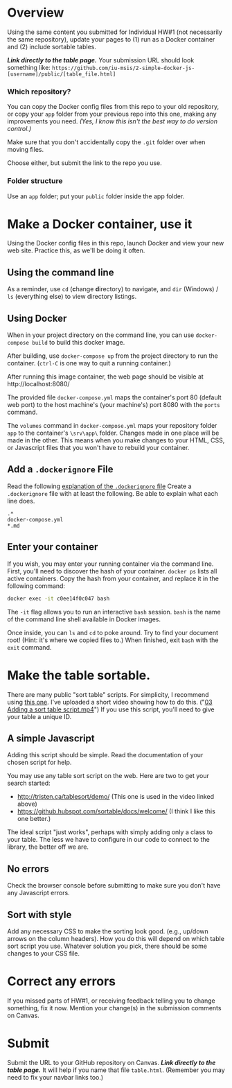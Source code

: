 
# Overview
Using the same content you submitted for Individual HW#1 (not necessarily the same repository), update your pages to (1)  run as a Docker container and (2) include sortable tables.

_**Link directly to the table page.**_ Your submission URL should look something like: `https://github.com/iu-msis/2-simple-docker-js-[username]/public/[table_file.html]`

### Which repository?
You can copy the Docker config files from this repo to your old repository, or copy your `app` folder from your previous repo into this one, making any improvements you need. _(Yes, I know this isn't the best way to do version control.)_

Make sure that you don't accidentally copy the `.git` folder over when moving files.

Choose either, but submit the link to the repo you use.

### Folder structure

Use an `app` folder; put your `public` folder inside the app folder.

# Make a Docker container, use it
Using the Docker config files in this repo, launch Docker and view your new web site. Practice this, as we'll be doing it often.

## Using the command line
As a reminder, use `cd` (**c**hange **d**irectory) to navigate, and `dir` (Windows) / `ls` (everything else) to view directory listings.

## Using Docker
When in your project directory on the command line, you can use `docker-compose build` to build this docker image.

After building, use `docker-compose up` from the project directory to run the container. (`ctrl-C` is one way to quit a running container.)

After running this image container, the web page should be visible at http://localhost:8080/

The provided file `docker-compose.yml` maps the container's port 80 (default web port) to the host machine's (your machine's) port 8080 with the `ports` command.

The `volumes` command in `docker-compose.yml` maps your repository folder `app` to the container's `\srv\app\` folder. Changes made in one place will be made in the other. This means when you make changes to your HTML, CSS, or Javascript files that you won't have to rebuild your container.

## Add a `.dockerignore` File
Read the following [explanation of the `.dockerignore` file](https://blog.codeship.com/leveraging-the-dockerignore-file-to-create-smaller-images/)
Create a `.dockerignore` file with at least the following. Be able to explain what each line does.

```
.*
docker-compose.yml
*.md
```

## Enter your container

If you wish, you may enter your running container via the command line. First, you'll need to discover the hash of your container. `docker ps` lists all active containers. Copy the hash from your container, and replace it in the following command:

```bash
docker exec -it c0ee14f0c047 bash
```

The `-it` flag allows you to run an interactive `bash` session. `bash` is the name of the command line shell available in Docker images.

Once inside, you can `ls` and `cd` to poke around. Try to find your document root! (Hint: it's where we copied files to.) When finished, exit `bash` with the `exit` command.


# Make the table sortable.

There are many public "sort table" scripts. For simplicity, I recommend using [this one](http://tristen.ca/tablesort/demo/). I've uploaded a short video showing how to do this. ("[03 Adding a sort table script.mp4](https://iu.mediaspace.kaltura.com/media/03+Adding+a+sort+table+script/1_9cd5rcdg)") If you use this script, you'll need to give your table a unique ID.

## A simple Javascript

Adding this script should be simple. Read the documentation of your chosen script for help.

You may use any table sort script on the web. Here are two to get your search started:

* http://tristen.ca/tablesort/demo/ (This one is used in the video linked above)
* https://github.hubspot.com/sortable/docs/welcome/ (I think I like this one better.)

The ideal script "just works", perhaps with simply adding only a class to your table. The less we have to configure in our code to connect to the library, the better off we are.

## No errors
Check the browser console before submitting to make sure you don't have any Javascript errors.

## Sort with style
Add any necessary CSS to make the sorting look good. (e.g., up/down arrows on the column headers). How you do this will depend on which table sort script you use. Whatever solution you pick, there should be some changes to your CSS file.

# Correct any errors
If you missed parts of HW#1, or receiving feedback telling you to change something, fix it now. Mention your change(s) in the submission comments on Canvas.

# Submit
Submit the URL to your GitHub repository on Canvas. _**Link directly to the table page.**_ It will help if you name that file `table.html`. (Remember you may need to fix your navbar links too.)
